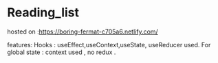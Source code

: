 # Reading_list
hosted on :https://boring-fermat-c705a6.netlify.com/

features:
Hooks  : useEffect,useContext,useState, useReducer used.
For global state : context used , no redux .

